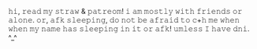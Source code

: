 𝚑𝚒, 𝚛𝚎𝚊𝚍 𝚖𝚢 𝚜𝚝𝚛𝚊𝚠 & 𝚙𝚊𝚝𝚛𝚎𝚘𝚖! 𝚒 𝚊𝚖 𝚖𝚘𝚜𝚝𝚕𝚢 𝚠𝚒𝚝𝚑 𝚏𝚛𝚒𝚎𝚗𝚍𝚜 𝚘𝚛 𝚊𝚕𝚘𝚗𝚎. 𝚘𝚛, 𝚊𝚏𝚔 𝚜𝚕𝚎𝚎𝚙𝚒𝚗𝚐, 𝚍𝚘 𝚗𝚘𝚝 𝚋𝚎 𝚊𝚏𝚛𝚊𝚒𝚍 𝚝𝚘 𝚌+𝚑 𝚖𝚎 𝚠𝚑𝚎𝚗 𝚠𝚑𝚎𝚗 𝚖𝚢 𝚗𝚊𝚖𝚎 𝚑𝚊𝚜 𝚜𝚕𝚎𝚎𝚙𝚒𝚗𝚐 𝚒𝚗 𝚒𝚝 𝚘𝚛 𝚊𝚏𝚔! 𝚞𝚖𝚕𝚎𝚜𝚜 𝙸 𝚑𝚊𝚟𝚎 𝚍𝚗𝚒. ^_^
